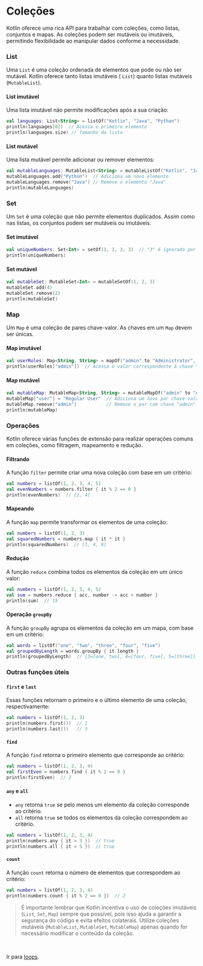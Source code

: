# Coleções

Kotlin oferece uma rica API para trabalhar com coleções, como listas, conjuntos e mapas. As coleções podem ser mutáveis
ou imutáveis, permitindo flexibilidade ao manipular dados conforme a necessidade.

### List

Uma `List` é uma coleção ordenada de elementos que pode ou não ser mutável. Kotlin oferece tanto listas imutáveis (
`List`) quanto listas mutáveis (`MutableList`).

#### List imutável

Uma lista imutável não permite modificações após a sua criação:

```kotlin
val languages: List<String> = listOf("Kotlin", "Java", "Python")
println(languages[0])  // Acessa o primeiro elemento
println(languages.size) // Tamanho da lista
```

#### List mutável

Uma lista mutável permite adicionar ou remover elementos:

```kotlin
val mutableLanguages: MutableList<String> = mutableListOf("Kotlin", "Java")
mutableLanguages.add("Python")  // Adiciona um novo elemento
mutableLanguages.remove("Java") // Remove o elemento "Java"
println(mutableLanguages)
```

### Set

Um `Set` é uma coleção que não permite elementos duplicados. Assim como nas listas, os conjuntos podem ser mutáveis ou
imutáveis.

#### Set imutável

```kotlin
val uniqueNumbers: Set<Int> = setOf(1, 2, 3, 3)  // "3" é ignorado por ser duplicado
println(uniqueNumbers)
```

#### Set mutável

```kotlin
val mutableSet: MutableSet<Int> = mutableSetOf(1, 2, 3)
mutableSet.add(4)
mutableSet.remove(2)
println(mutableSet)
```

### Map

Um `Map` é uma coleção de pares chave-valor. As chaves em um `Map` devem ser únicas.

#### Map imutável

```kotlin
val userRoles: Map<String, String> = mapOf("admin" to "Administrator", "user" to "Regular User")
println(userRoles["admin"])  // Acessa o valor correspondente à chave "admin"
```

#### Map mutável

```kotlin
val mutableMap: MutableMap<String, String> = mutableMapOf("admin" to "Administrator")
mutableMap["user"] = "Regular User"  // Adiciona um novo par chave-valor
mutableMap.remove("admin")           // Remove o par com chave "admin"
println(mutableMap)
```

### Operações

Kotlin oferece várias funções de extensão para realizar operações comuns em coleções, como filtragem, mapeamento e
redução.

#### Filtrando

A função `filter` permite criar uma nova coleção com base em um critério:

```kotlin
val numbers = listOf(1, 2, 3, 4, 5)
val evenNumbers = numbers.filter { it % 2 == 0 }
println(evenNumbers)  // [2, 4]
```

#### Mapeando

A função `map` permite transformar os elementos de uma coleção:

```kotlin
val numbers = listOf(1, 2, 3)
val squaredNumbers = numbers.map { it * it }
println(squaredNumbers)  // [1, 4, 9]
```

#### Redução

A função `reduce` combina todos os elementos da coleção em um único valor:

```kotlin
val numbers = listOf(1, 2, 3, 4, 5)
val sum = numbers.reduce { acc, number -> acc + number }
println(sum)  // 15
```

#### Operação `groupBy`

A função `groupBy` agrupa os elementos da coleção em um mapa, com base em um critério:

```kotlin
val words = listOf("one", "two", "three", "four", "five")
val groupedByLength = words.groupBy { it.length }
println(groupedByLength)  // {3=[one, two], 4=[four, five], 5=[three]}
```

### Outras funções úteis

#### `first` e `last`

Essas funções retornam o primeiro e o último elemento de uma coleção, respectivamente:

```kotlin
val numbers = listOf(1, 2, 3)
println(numbers.first())  // 1
println(numbers.last())   // 3
```

#### `find`

A função `find` retorna o primeiro elemento que corresponde ao critério:

```kotlin
val numbers = listOf(1, 2, 3, 4)
val firstEven = numbers.find { it % 2 == 0 }
println(firstEven)  // 2
```

#### `any` e `all`

- `any` retorna `true` se pelo menos um elemento da coleção corresponde ao critério.
- `all` retorna `true` se todos os elementos da coleção correspondem ao critério.

```kotlin
val numbers = listOf(1, 2, 3, 4)
println(numbers.any { it > 3 })  // true
println(numbers.all { it < 5 })  // true
```

#### `count`

A função `count` retorna o número de elementos que correspondem ao critério:

```kotlin
val numbers = listOf(1, 2, 3, 4)
println(numbers.count { it % 2 == 0 })  // 2
```

> É importante lembrar que Kotlin incentiva o uso de coleções imutáveis (`List`, `Set`, `Map`) sempre que possível, pois
> isso ajuda a garantir a segurança do código e evita efeitos colaterais. Utilize coleções mutáveis (`MutableList`,
`MutableSet`, `MutableMap`) apenas quando for necessário modificar o conteúdo da coleção.

<br>

Ir para [loops](LOOPS.md).
